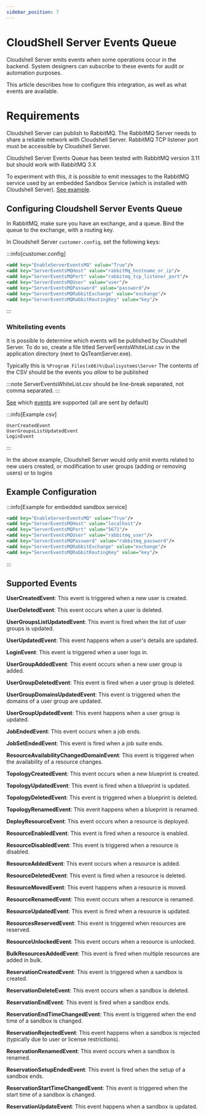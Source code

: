 ```yaml
---
sidebar_position: 7
---
```


# CloudShell Server Events Queue

Cloudshell Server emits events when some operations occur in the backend.
System designers can subscribe to these events for audit or automation purposes.

This article describes how to configure this integration, as well as what events are available.

# Requirements

Cloudshell Server can publish to RabbitMQ.
The RabbitMQ Server needs to share a reliable network with Cloudshell Server.
RabbitMQ TCP listener port must be accessible by Cloudshell Server.

Cloudshell Server Events Queue has been tested with RabbitMQ version 3.11 but should work with RabbitMQ 3.X

To experiment with this, it is possible to emit messages to the RabbitMQ service used by an embedded Sandbox Service (which is installed with Cloudshell Server). 
[See example](#example-configuration).


## Configuring Cloudshell Server Events Queue

In RabbitMQ, make sure you have an exchange, and a queue.
Bind the queue to the exchange, with a routing key.

In Cloudshell Server `customer.config`, set the following keys:

:::info[customer.config]
```xml
<add key="EnableServerEventsMQ" value="True"/>
<add key="ServerEventsMQHost" value="rabbitMq_hostname_or_ip"/>
<add key="ServerEventsMQPort" value="rabbitmq_tcp_listener_port"/>
<add key="ServerEventsMQUser" value="user"/>
<add key="ServerEventsMQPassword" value="password"/>
<add key="ServerEventsMQRabbitExchange" value="exchange"/>
<add key="ServerEventsMQRabbitRoutingKey" value="key"/>
```
:::

### Whitelisting events

It is possible to determine which events will be published by Cloudshell Server.
To do so, create a file titled ServerEventsWhiteList.csv in the application directory (next to QsTeamServer.exe). 

Typically this is `%Program Files(x86)%\Qualisystems\Server`
The contents of the CSV should be the events you *allow* to be published

:::note
ServerEventsWhiteList.csv should be line-break separated, not comma separated.
:::

[See](#supported-events) which [events](#supported-events) are supported (all are sent by default)

:::info[Example csv]
```
UserCreatedEvent
UserGroupsListUpdatedEvent
LoginEvent
```
:::

In the above example, Cloudshell Server would only emit events related to new users created, or modification to user groups (adding or removing users) or to logins


## Example Configuration

:::info[Example for embedded sandbox service]
```xml
<add key="EnableServerEventsMQ" value="True"/>
<add key="ServerEventsMQHost" value="localhost"/>
<add key="ServerEventsMQPort" value="5671"/>
<add key="ServerEventsMQUser" value="rabbitmq_user"/>
<add key="ServerEventsMQPassword" value="rabbitmq_password"/>
<add key="ServerEventsMQRabbitExchange" value="exchange"/>
<add key="ServerEventsMQRabbitRoutingKey" value="key"/>
```
:::


## Supported Events
**UserCreatedEvent**:   This event is triggered when a new user is created.

**UserDeletedEvent**:   This event occurs when a user is deleted.

**UserGroupsListUpdatedEvent**:   This event is fired when the list of user groups is updated.

**UserUpdatedEvent**:   This event happens when a user's details are updated.

**LoginEvent**:   This event is triggered when a user logs in.

**UserGroupAddedEvent**:   This event occurs when a new user group is added.

**UserGroupDeletedEvent**:   This event is fired when a user group is deleted.

**UserGroupDomainsUpdatedEvent**:   This event is triggered when the domains of a user group are updated.

**UserGroupUpdatedEvent**:   This event happens when a user group is updated.

**JobEndedEvent**:   This event occurs when a job ends.

**JobSetEndedEvent**:   This event is fired when a job suite ends.

**ResourceAvailabilityChangedDomainEvent**:   This event is triggered when the availability of a resource changes.

**TopologyCreatedEvent**:   This event occurs when a new blueprint is created.

**TopologyUpdatedEvent**:   This event is fired when a blueprint is updated.

**TopologyDeletedEvent**:   This event is triggered when a blueprint is deleted.

**TopologyRenamedEvent**:   This event happens when a blueprint is renamed.

**DeployResourceEvent**:   This event occurs when a resource is deployed.

**ResourceEnabledEvent**:   This event is fired when a resource is enabled.

**ResourceDisabledEvent**:   This event is triggered when a resource is disabled.

**ResourceAddedEvent**:   This event occurs when a resource is added.

**ResourceDeletedEvent**:   This event is fired when a resource is deleted.

**ResourceMovedEvent**:   This event happens when a resource is moved.

**ResourceRenamedEvent**:   This event occurs when a resource is renamed.

**ResourceUpdatedEvent**:   This event is fired when a resource is updated.

**ResourcesReservedEvent**:   This event is triggered when resources are reserved.

**ResourceUnlockedEvent**:   This event occurs when a resource is unlocked.

**BulkResourcesAddedEvent**:   This event is fired when multiple resources are added in bulk.

**ReservationCreatedEvent**:   This event is triggered when a sandbox is created.

**ReservationDeleteEvent**:   This event occurs when a sandbox is deleted.

**ReservationEndEvent**:   This event is fired when a sandbox ends.

**ReservationEndTimeChangedEvent**:   This event is triggered when the end time of a sandbox is changed.

**ReservationRejectedEvent**:   This event happens when a sandbox is rejected (typically due to user or license restrictions).

**ReservationRenamedEvent**:   This event occurs when a sandbox is renamed.

**ReservationSetupEndedEvent**:   This event is fired when the setup of a sandbox ends.

**ReservationStartTimeChangedEvent**:   This event is triggered when the start time of a sandbox is changed.

**ReservationUpdateEvent**:   This event happens when a sandbox is updated.

